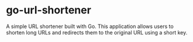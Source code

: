 # go-url-shortener
A simple URL shortener built with Go. This application allows users to shorten long URLs and redirects them to the original URL using a short key.
